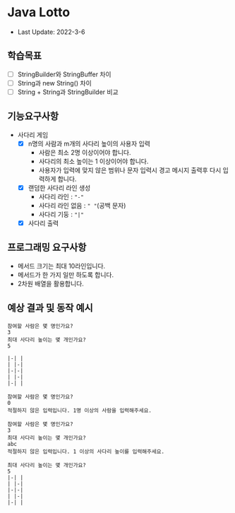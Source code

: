 # Java Lotto
- Last Update: 2022-3-6

## 학습목표
- [ ] StringBuilder와 StringBuffer 차이
- [ ] String과 new String() 차이
- [ ] String + String과 StringBuilder 비교

## 기능요구사항
- 사다리 게임
  - [x] n명의 사람과 m개의 사다리 높이의 사용자 입력
    - 사람은 최소 2명 이상이어야 합니다.
    - 사다리의 최소 높이는 1 이상이어야 합니다.
    - 사용자가 입력에 맞지 않은 범위나 문자 입력시 경고 메시지 출력후 다시 입력하게 합니다.
  - [x] 랜덤한 사다리 라인 생성
    - 사다리 라인 : `"-"`
    - 사다리 라인 없음 : `" "`(공백 문자)
    - 사다리 기둥 : `"|"`
  - [x] 사다리 출력

## 프로그래밍 요구사항
- 메서드 크기는 최대 10라인입니다.
- 메서드가 한 가지 일만 하도록 합니다.
- 2차원 배열을 활용합니다.

## 예상 결과 및 동작 예시
```
참여할 사람은 몇 명인가요?
3
최대 사다리 높이는 몇 개인가요?
5

|-| |
| |-|
|-|-|
| |-|
|-| |
```

```
참여할 사람은 몇 명인가요?
0
적절하지 않은 입력입니다. 1명 이상의 사람을 입력해주세요.

참여할 사람은 몇 명인가요?
3
최대 사다리 높이는 몇 개인가요?
abc
적절하지 않은 입력입니다. 1 이상의 사다리 높이를 입력해주세요.

최대 사다리 높이는 몇 개인가요?
5
|-| |
| |-|
|-|-|
| |-|
|-| |
```